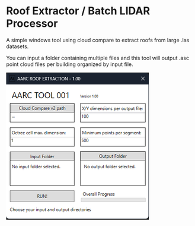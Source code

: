 # Roof Extractor / Batch LIDAR Processor

A simple windows tool using cloud compare to extract roofs from large .las datasets.

You can input a folder containing multiple files and this tool will output .asc point cloud files per building organized by input file.

![](UI.png)